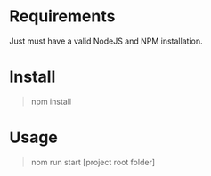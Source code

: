 # Requirements

Just must have a valid NodeJS and NPM installation.

# Install 

> npm install

# Usage

> nom run start [project root folder]